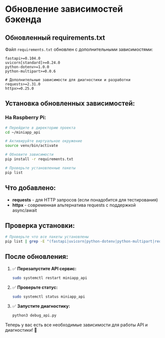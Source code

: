 # Обновление зависимостей бэкенда

## Обновленный requirements.txt

Файл `requirements.txt` обновлен с дополнительными зависимостями:

```
fastapi>=0.104.0
uvicorn[standard]>=0.24.0
python-dotenv>=1.0.0
python-multipart>=0.0.6

# Дополнительные зависимости для диагностики и разработки
requests>=2.31.0
httpx>=0.25.0
```

## Установка обновленных зависимостей:

### На Raspberry Pi:

```bash
# Перейдите в директорию проекта
cd ~/miniapp_api

# Активируйте виртуальное окружение
source venv/bin/activate

# Обновите зависимости
pip install -r requirements.txt

# Проверьте установленные пакеты
pip list
```

## Что добавлено:

- **requests** - для HTTP запросов (если понадобится для тестирования)
- **httpx** - современная альтернатива requests с поддержкой async/await

## Проверка установки:

```bash
# Проверьте что все пакеты установлены
pip list | grep -E "(fastapi|uvicorn|python-dotenv|python-multipart|requests|httpx)"
```

## После обновления:

1. ✅ **Перезапустите API сервис:**
   ```bash
   sudo systemctl restart miniapp_api
   ```

2. ✅ **Проверьте статус:**
   ```bash
   sudo systemctl status miniapp_api
   ```

3. ✅ **Запустите диагностику:**
   ```bash
   python3 debug_api.py
   ```

Теперь у вас есть все необходимые зависимости для работы API и диагностики! 🚀
